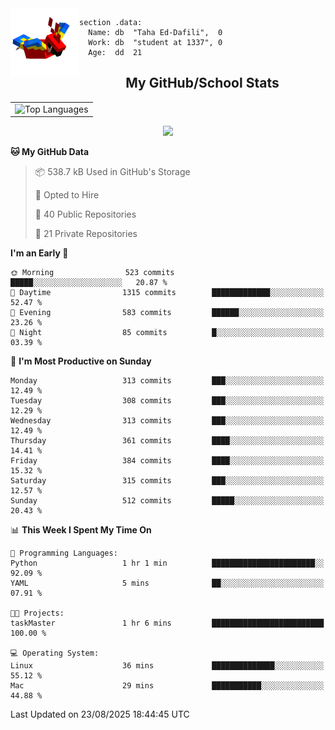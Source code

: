 <img src="parrot_fly_flipped.gif" align="left" height="110">


```assembly
section .data:
  Name: db  "Taha Ed-Dafili",  0
  Work: db  "student at 1337", 0
  Age:  dd  21
```


<div align="center">
  <h2>My GitHub/School Stats</h2>
</div>
<table align="center">
  <tr>
    <td align="center"><img width="450" src="https://github-readme-stats.vercel.app/api/top-langs/?username=0rayn&layout=compact&theme=github_dark&hide=html,makefile,css&exclude_repo=Yona2.0,Nand2Tetris&hide_border=true&langs_count=6" alt="Top Languages" /></td>
<!--     <td align="center"><img src="https://github-readme-streak-stats.herokuapp.com?user=0rayn&theme=github-dark-blue&hide_border=true&border_radius=5" alt="GitHub Streak" /></td>
  </tr> -->
</table>
 <p align="center">
  <a href="https://github.com/0rayn">
    <img src="https://komarev.com/ghpvc/?username=0rayn&color=blue&style=flat)" />
  </a>
</p>

<!--START_SECTION:waka-->
**🐱 My GitHub Data** 

> 📦 538.7 kB Used in GitHub's Storage 
 > 
> 💼 Opted to Hire
 > 
> 📜 40 Public Repositories 
 > 
> 🔑 21 Private Repositories 
 > 
**I'm an Early 🐤** 

```text
🌞 Morning                523 commits         █████░░░░░░░░░░░░░░░░░░░░   20.87 % 
🌆 Daytime                1315 commits        █████████████░░░░░░░░░░░░   52.47 % 
🌃 Evening                583 commits         ██████░░░░░░░░░░░░░░░░░░░   23.26 % 
🌙 Night                  85 commits          █░░░░░░░░░░░░░░░░░░░░░░░░   03.39 % 
```
📅 **I'm Most Productive on Sunday** 

```text
Monday                   313 commits         ███░░░░░░░░░░░░░░░░░░░░░░   12.49 % 
Tuesday                  308 commits         ███░░░░░░░░░░░░░░░░░░░░░░   12.29 % 
Wednesday                313 commits         ███░░░░░░░░░░░░░░░░░░░░░░   12.49 % 
Thursday                 361 commits         ████░░░░░░░░░░░░░░░░░░░░░   14.41 % 
Friday                   384 commits         ████░░░░░░░░░░░░░░░░░░░░░   15.32 % 
Saturday                 315 commits         ███░░░░░░░░░░░░░░░░░░░░░░   12.57 % 
Sunday                   512 commits         █████░░░░░░░░░░░░░░░░░░░░   20.43 % 
```


📊 **This Week I Spent My Time On** 

```text
💬 Programming Languages: 
Python                   1 hr 1 min          ███████████████████████░░   92.09 % 
YAML                     5 mins              ██░░░░░░░░░░░░░░░░░░░░░░░   07.91 % 

🐱‍💻 Projects: 
taskMaster               1 hr 6 mins         █████████████████████████   100.00 % 

💻 Operating System: 
Linux                    36 mins             ██████████████░░░░░░░░░░░   55.12 % 
Mac                      29 mins             ███████████░░░░░░░░░░░░░░   44.88 % 
```


 Last Updated on 23/08/2025 18:44:45 UTC
<!--END_SECTION:waka-->
